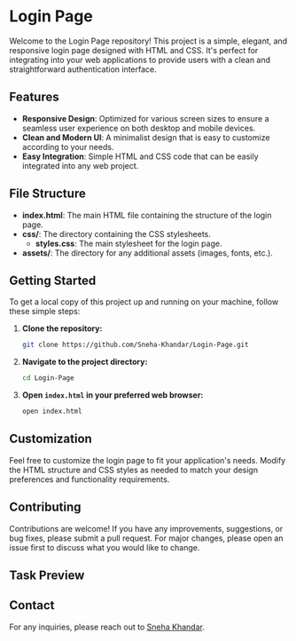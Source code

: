 
# Login Page

Welcome to the Login Page repository! This project is a simple, elegant, and responsive login page designed with HTML and CSS. It's perfect for integrating into your web applications to provide users with a clean and straightforward authentication interface.

## Features

- **Responsive Design**: Optimized for various screen sizes to ensure a seamless user experience on both desktop and mobile devices.
- **Clean and Modern UI**: A minimalist design that is easy to customize according to your needs.
- **Easy Integration**: Simple HTML and CSS code that can be easily integrated into any web project.

## File Structure

- **index.html**: The main HTML file containing the structure of the login page.
- **css/**: The directory containing the CSS stylesheets.
  - **styles.css**: The main stylesheet for the login page.
- **assets/**: The directory for any additional assets (images, fonts, etc.).

## Getting Started

To get a local copy of this project up and running on your machine, follow these simple steps:

1. **Clone the repository:**
   ```bash
   git clone https://github.com/Sneha-Khandar/Login-Page.git
   ```

2. **Navigate to the project directory:**
   ```bash
   cd Login-Page
   ```

3. **Open `index.html` in your preferred web browser:**
   ```bash
   open index.html
   ```

## Customization

Feel free to customize the login page to fit your application's needs. Modify the HTML structure and CSS styles as needed to match your design preferences and functionality requirements.

## Contributing

Contributions are welcome! If you have any improvements, suggestions, or bug fixes, please submit a pull request. For major changes, please open an issue first to discuss what you would like to change.

## Task Preview


## Contact

For any inquiries, please reach out to [Sneha Khandar](https://github.com/Sneha-Khandar).
